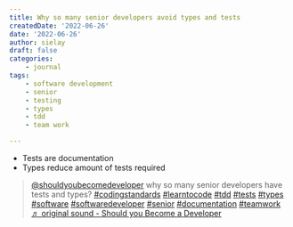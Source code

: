 ```yaml
---
title: Why so many senior developers avoid types and tests
createdDate: '2022-06-26'
date: '2022-06-26'
author: sielay
draft: false
categories:
    - journal
tags:
    - software development
    - senior
    - testing
    - types
    - tdd
    - team work

---
```


 * Tests are documentation
 * Types reduce amount of tests required

<blockquote class="tiktok-embed" cite="https://www.tiktok.com/@shouldyoubecomedeveloper/video/7113515804783627525" data-video-id="7113515804783627525" style="max-width: 605px;min-width: 325px;" > <section> <a target="_blank" title="@shouldyoubecomedeveloper" href="https://www.tiktok.com/@shouldyoubecomedeveloper">@shouldyoubecomedeveloper</a> why so many senior developers have tests and types? <a title="codingstandards" target="_blank" href="https://www.tiktok.com/tag/codingstandards">#codingstandards</a> <a title="learntocode" target="_blank" href="https://www.tiktok.com/tag/learntocode">#learntocode</a> <a title="tdd" target="_blank" href="https://www.tiktok.com/tag/tdd">#tdd</a> <a title="tests" target="_blank" href="https://www.tiktok.com/tag/tests">#tests</a> <a title="types" target="_blank" href="https://www.tiktok.com/tag/types">#types</a> <a title="software" target="_blank" href="https://www.tiktok.com/tag/software">#software</a> <a title="softwaredeveloper" target="_blank" href="https://www.tiktok.com/tag/softwaredeveloper">#softwaredeveloper</a> <a title="senior" target="_blank" href="https://www.tiktok.com/tag/senior">#senior</a> <a title="documentation" target="_blank" href="https://www.tiktok.com/tag/documentation">#documentation</a> <a title="teamwork" target="_blank" href="https://www.tiktok.com/tag/teamwork">#teamwork</a> <a target="_blank" title="♬ original sound - Should you Become a Developer" href="https://www.tiktok.com/music/original-sound-7113515826149411590">♬ original sound - Should you Become a Developer</a> </section> </blockquote> <script async src="https://www.tiktok.com/embed.js"></script>